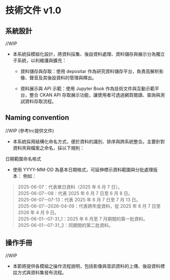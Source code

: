 # 技術文件 v1.0
## 系統設計
//WIP
* 本系統採模組化設計，將資料採集、後設資料處理、資料儲存與展示分為獨立子系統，以利維護與擴充：

    * 資料儲存與存取：使用 depositar 作為研究資料儲存平台，負責高解析影像、聲音及其後設資料的管理與釋出。

    * 資料展示與 API 示範：使用 Jupyter Book 作為技術文件與互動示範平台，整合 CKAN API 存取展示功能，讓使用者可透過網頁閱讀、查詢與測試資料存取流程。

## Naming convention
//WIP (參考trc提供文件)
* 本系統採用結構化命名方式，便於資料的識別、排序與跨系統整合。主要針對資料夾與檔案之命名，採以下規則：

日期範圍命名格式
* 使用 YYYY-MM-DD 為基本日期格式，可延伸標示資料範圍與分批處理版本：
例如：
> 2025-06-07：代表單日資料（2025 年 6 月 7 日）。  
> 2025-06-07--08：代表 2025 年 6 月 7 日至 6 月 8 日。  
> 2025-06-07--07-13：代表 2025 年 6 月 7 日至 7 月 13 日。  
> 2025-06-07--2026-04-09：代表跨年度資料，從 2025 年 6 月 7 日至 2026 年 4 月 9 日。  
> 2025-06-01--07-31_1：2025 年 6 月至 7 月期間的第一批資料。  
> 2025-06-01--07-31_2：同期間的第二批資料。  

## 操作手冊
//WIP
* 本節將提供各模組之操作流程說明，包括影像與音訊資料的上傳、後設資料標註方式與資料集發布流程。

